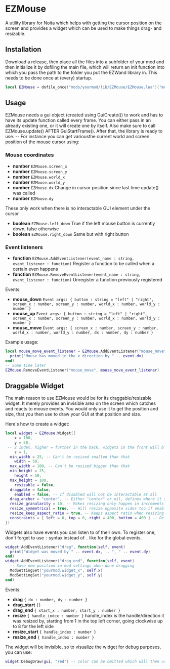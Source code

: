 # EZMouse

A utility library for Noita which helps with getting the cursor position on the screen and provides a widget which can be used to make things drag- and resizable.

## Installation
Download a release, then place all the files into a subfolder of your mod and then initialize it by dofiling the main file, which will return an init function into which you pass the path to the folder you put the EZWand library in. This needs to be done once at (every) startup.
```lua
local EZMouse = dofile_once("mods/yourmod/lib/EZMouse/EZMouse.lua")("mods/yourmod/lib/EZMouse/")
```
## Usage
EZMouse needs a gui object (created using GuiCreate()) to work and has to have its update function called every frame.
You can either pass in an already existing one, or it will create one by itself. Also make sure to call EZMouse.update() AFTER GuiStartFrame().
After that, the library is ready to use. -- For instance you can get variousthe current world and screen position of the mouse cursor using:
### Mouse coordinates
- **number** `EZMouse.screen_x`
- **number** `EZMouse.screen_y`
- **number** `EZMouse.world_x`
- **number** `EZMouse.world_y`
- **number** `EZMouse.dx` Change in cursor position since last time update() was called
- **number** `EZMouse.dy`

These only work when there is no interactable GUI element under the cursor
- **boolean** `EZMouse.left_down` True if the left mouse button is currently down, false otherwise
- **boolean** `EZMouse.right_down` Same but with right button

### Event listeners
- **function** `EZMouse.AddEventListener(event_name : string, event_listener : function)` Register a function to be called when a certain even happens
- **function** `EZMouse.RemoveEventListener(event_name : string, event_listener : function)` Unregister a function previously registered

Events:
- **mouse_down** `Event args: { button : string = "left" | "right", screen_x : number, screen_y : number, world_x : number, world_y : number }`
- **mouse_up** `Event args: { button : string = "left" | "right", screen_x : number, screen_y : number, world_x : number, world_y : number }`
- **mouse_move** `Event args: { screen_x : number, screen_y : number, world_x : number, world_y : number, dx : number, dy : number }`

Example usage:
```lua
local mouse_move_event_listener = EZMouse.AddEventListener("mouse_move", function(event)
  print("Mouse has moved in the x direction by " .. event.dx)
end)
-- Some time later
EZMouse.RemoveEventListener("mouse_move", mouse_move_event_listener)
```

## Draggable Widget
The main reason to use EZMouse would be for its draggable/resizable widget.
It merely provides an invisible area on the screen which catches and reacts to mouse events. You would only use it to get the position and size, that you then use to draw your GUI at that position and size.

Here's how to create a widget:
```lua
local widget = EZMouse.Widget({
	x = 100,
	y = 50,
 -- Z index, higher = further in the back, widgets in the front will block mouse events for widgets in the back
	z = 1,
  min_width = 25, -- Can't be resized smalled than that
	width = 50,
  max_width = 100, -- Can't be resized bigger than that
  min_height = 25,
	height = 50,
  max_height = 100,
	resizable = false,
  draggable = false,
	enabled = false, -- If disabled will not be interactable at all
  drag_anchor = "center", -- Either "center" or nil, defines where it should be dragged from
  resize_granularity = 10, -- Makes resizing only happen in increments of 10
  resize_symmetrical = true, -- Will resize opposite sides too if enabled
  resize_keep_aspect_ratio = true, -- Keeps aspect ratio when resizing
  constraints = { left = 0, top = 0, right = 400, bottom = 400 } -- Defines a box past which it can neither be moved nor resized
})
```
Widgets also have events you can listen to of their own. To register one, don't forget to use `:` syntax instead of `.` like for the global events.
```lua
widget:AddEventListener("drag", function(self, event)
  print("Widget was moved by " .. event.dx, .. ", " .. event.dy)
end)
widget:AddEventListener("drag_end", function(self, event)
  -- Save new position in mod settings when done dragging
  ModSettingSet("yourmod.widget_x", self.x)
  ModSettingSet("yourmod.widget_y", self.y)
end)
```
Events:
- **drag** `{ dx : number, dy : number }`
- **drag_start** `{}`
- **drag_end** `{ start_x : number, start_y : number }`
- **resize** `{ handle_index : number }` handle_index is the handle/direction it was resized by, starting from 1 in the top left corner, going clockwise up to 8 for the left side
- **resize_start** `{ handle_index : number }`
- **resize_end** `{ handle_index : number }`

The widget will be invisible, so to visualize the widget for debug purposes, you can use:
```lua
widget:DebugDraw(gui, "red") -- color can be omitted which will then use "red" as the default. Other options are green and yellow.
```
